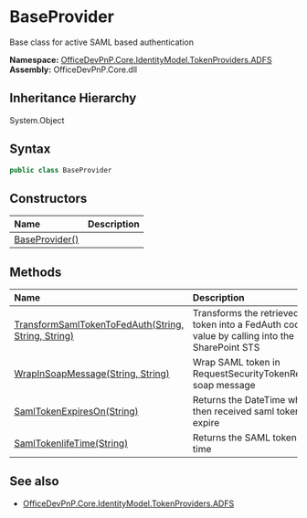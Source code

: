 # BaseProvider
Base class for active SAML based authentication  

**Namespace:** [OfficeDevPnP.Core.IdentityModel.TokenProviders.ADFS](OfficeDevPnP.Core.IdentityModel.TokenProviders.ADFS.md)  
**Assembly:** OfficeDevPnP.Core.dll  
## Inheritance Hierarchy
System.Object  
## Syntax
```C#
public class BaseProvider
```
## Constructors
|**Name**|**Description**|
|:-----|:-----|
| [BaseProvider()](OfficeDevPnP.Core.IdentityModel.TokenProviders.ADFS.BaseProvider.Constructor1details.md) | 
## Methods
|**Name**|**Description**|
|:-----|:-----|
| [TransformSamlTokenToFedAuth(String, String, String)](OfficeDevPnP.Core.IdentityModel.TokenProviders.ADFS.BaseProvider.TransformSamlTokenToFedAuthStringStringString.md) | Transforms the retrieved SAML token into a FedAuth cookie value by calling into the SharePoint STS
| [WrapInSoapMessage(String, String)](OfficeDevPnP.Core.IdentityModel.TokenProviders.ADFS.BaseProvider.WrapInSoapMessageStringString.md) | Wrap SAML token in RequestSecurityTokenResponse soap message
| [SamlTokenExpiresOn(String)](OfficeDevPnP.Core.IdentityModel.TokenProviders.ADFS.BaseProvider.SamlTokenExpiresOnString.md) | Returns the DateTime when then received saml token will expire
| [SamlTokenlifeTime(String)](OfficeDevPnP.Core.IdentityModel.TokenProviders.ADFS.BaseProvider.SamlTokenlifeTimeString.md) | Returns the SAML token life time
## See also
- [OfficeDevPnP.Core.IdentityModel.TokenProviders.ADFS](OfficeDevPnP.Core.IdentityModel.TokenProviders.ADFS.md)
